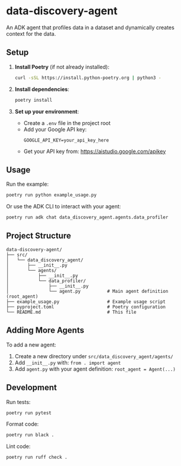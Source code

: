 # data-discovery-agent

An ADK agent that profiles data in a dataset and dynamically creates context for the data.

## Setup

1. **Install Poetry** (if not already installed):
   ```bash
   curl -sSL https://install.python-poetry.org | python3 -
   ```

2. **Install dependencies**:
   ```bash
   poetry install
   ```

3. **Set up your environment**:
   - Create a `.env` file in the project root
   - Add your Google API key:
     ```
     GOOGLE_API_KEY=your_api_key_here
     ```
   - Get your API key from: https://aistudio.google.com/apikey

## Usage

Run the example:
```bash
poetry run python example_usage.py
```

Or use the ADK CLI to interact with your agent:
```bash
poetry run adk chat data_discovery_agent.agents.data_profiler
```

## Project Structure

```
data-discovery-agent/
├── src/
│   └── data_discovery_agent/
│       ├── __init__.py
│       └── agents/
│           ├── __init__.py
│           └── data_profiler/
│               ├── __init__.py
│               └── agent.py          # Main agent definition (root_agent)
├── example_usage.py                  # Example usage script
├── pyproject.toml                    # Poetry configuration
└── README.md                         # This file
```

## Adding More Agents

To add a new agent:

1. Create a new directory under `src/data_discovery_agent/agents/`
2. Add `__init__.py` with: `from . import agent`
3. Add `agent.py` with your agent definition: `root_agent = Agent(...)`

## Development

Run tests:
```bash
poetry run pytest
```

Format code:
```bash
poetry run black .
```

Lint code:
```bash
poetry run ruff check .
```

